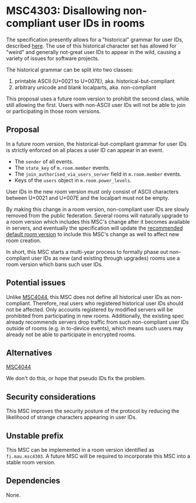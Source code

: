 # MSC4303: Disallowing non-compliant user IDs in rooms

The specification presently allows for a "historical" grammar for user IDs, described
[here](https://spec.matrix.org/v1.15/appendices/#historical-user-ids). The use of this historical
character set has allowed for "weird" and generally not-great user IDs to appear in the wild,
causing a variety of issues for software projects.

The historical grammar can be split into two classes:

1. printable ASCII (U+0021 to U+007E), aka. historical-but-compliant
2. arbitrary unicode and blank localparts, aka. non-compliant

This proposal uses a future room version to prohibit the second class, while still allowing the first.
Users with non-ASCII user IDs will not be able to join or participating in those room versions.

## Proposal

In a future room version, the historical-but-compliant grammar for user IDs is strictly enforced on
all places a user ID can appear in an event.

* The `sender` of all events.
* The `state_key` of `m.room.member` events.
* The `join_authorised_via_users_server` field in `m.room.member` events.
* Keys of the `users` object in `m.room.power_levels`.

User IDs in the new room version must only consist of ASCII characters between U+0021 and U+007E
and the localpart must not be empty.

By making this change in a room version, non-compliant user IDs are slowly removed from the public
federation. Several rooms will naturally upgrade to a room version which includes this MSC's change
after it becomes available in servers, and eventually the specification will update the
[recommended default room version](https://spec.matrix.org/v1.15/rooms/#complete-list-of-room-versions)
to include this MSC's change as well to affect new room creation.

In short, this MSC starts a multi-year process to formally phase out non-compliant user IDs as new
(and existing through upgrades) rooms use a room version which bans such user IDs.

## Potential issues

Unlike [MSC4044](https://github.com/matrix-org/matrix-spec-proposals/pull/4044), this MSC does
not define all historical user IDs as non-compliant. Therefore, real users who registered historical
user IDs should not be affected. Only accounts registered by modified servers will be prohibited
from participating in new rooms. Additionally, the existing spec already recommends servers drop
traffic from such non-compliant user IDs outside of rooms (e.g. in to-device events), which means
such users may already not be able to participate in encrypted rooms.

## Alternatives

[MSC4044](https://github.com/matrix-org/matrix-spec-proposals/pull/4044)

We don't do this, or hope that pseudo IDs fix the problem.

## Security considerations

This MSC improves the security posture of the protocol by reducing the likelihood of strange characters
appearing in user IDs.

## Unstable prefix

This MSC can be implemented in a room version identified as `fi.mau.msc4303`. A future MSC will
be required to incorporate this MSC into a stable room version.

## Dependencies

None.
